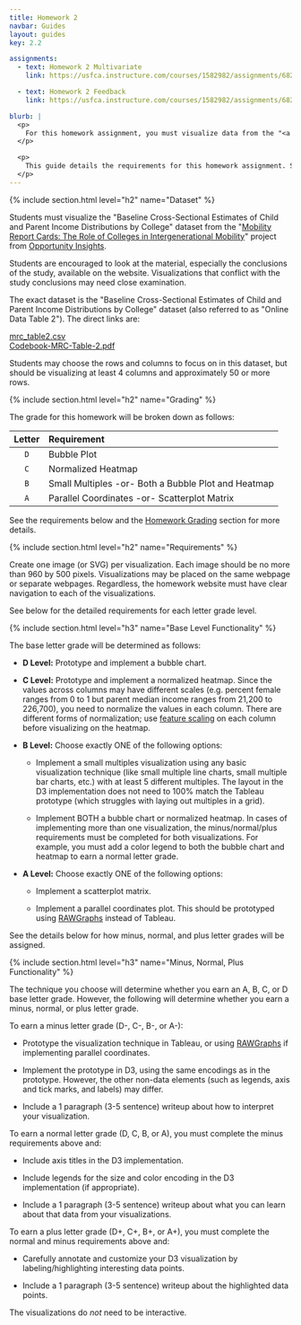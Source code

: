 ```yaml
---
title: Homework 2
navbar: Guides
layout: guides
key: 2.2

assignments:
  - text: Homework 2 Multivariate
    link: https://usfca.instructure.com/courses/1582982/assignments/6821957

  - text: Homework 2 Feedback
    link: https://usfca.instructure.com/courses/1582982/assignments/6821979

blurb: |
  <p>
    For this homework assignment, you must visualize data from the "<a href="https://opportunityinsights.org/paper/mobilityreportcards/">Mobility Report Cards: The Role of Colleges in Intergenerational Mobility</a>" project using a multivariate visualization technique in D3.js.
  </p>

  <p>
    This guide details the requirements for this homework assignment. See the <a href="homework-submission.html">Homework Submission</a> and <a href="homework-feedback.html">Homework Feedback</a> guides for other requirements.
  </p>
---
```


{% include section.html level="h2" name="Dataset" %}

Students must visualize the "Baseline Cross-Sectional Estimates of Child and Parent Income Distributions by College" dataset from the "[Mobility Report Cards: The Role of Colleges in Intergenerational Mobility](https://opportunityinsights.org/paper/mobilityreportcards/)" project from [Opportunity Insights](https://opportunityinsights.org/).

Students are encouraged to look at the material, especially the conclusions of the study, available on the website. Visualizations that conflict with the study conclusions may need close examination.

The exact dataset is the "Baseline Cross-Sectional Estimates of Child and Parent Income Distributions by College" dataset (also referred to as "Online Data Table 2"). The direct links are:

[mrc_table2.csv](https://opportunityinsights.org/wp-content/uploads/2018/04/mrc_table2.csv)  
[Codebook-MRC-Table-2.pdf](https://opportunityinsights.org/wp-content/uploads/2018/04/Codebook-MRC-Table-2.pdf)

Students may choose the rows and columns to focus on in this dataset, but should be visualizing at least 4 columns and approximately 50 or more rows.

{% include section.html level="h2" name="Grading" %}

The grade for this homework will be broken down as follows:

| Letter | Requirement |
|:------:|:------------|
| `D` | Bubble Plot |
| `C` | Normalized Heatmap |
| `B` | Small Multiples -or- Both a Bubble Plot and Heatmap |
| `A` | Parallel Coordinates -or- Scatterplot Matrix |

See the requirements below and the [Homework Grading](homework-submission.html#grading) section for more details.

{% include section.html level="h2" name="Requirements" %}

Create one image (or SVG) per visualization. Each image should be no more than 960 by 500 pixels. Visualizations may be placed on the same webpage or separate webpages. Regardless, the homework website must have clear navigation to each of the visualizations.

See below for the detailed requirements for each letter grade level.

{% include section.html level="h3" name="Base Level Functionality" %}

The base letter grade will be determined as follows:

  - **D Level:** Prototype and implement a bubble chart.

  - **C Level:** Prototype and implement a normalized heatmap. Since the values across columns may have different scales (e.g. percent female ranges from 0 to 1 but parent median income ranges from 21,200 to 226,700), you need to normalize the values in each column. There are different forms of normalization; use [feature scaling](https://en.wikipedia.org/wiki/Feature_scaling) on each column before visualizing on the heatmap.

  - **B Level:** Choose exactly ONE of the following options:

      - Implement a small multiples visualization using any basic visualization technique (like small multiple line charts, small multiple bar charts, etc.) with at least 5 different multiples. The layout in the D3 implementation does not need to 100% match the Tableau prototype (which struggles with laying out multiples in a grid).

      - Implement BOTH a bubble chart or normalized heatmap. In cases of implementing more than one visualization, the minus/normal/plus requirements must be completed for both visualizations. For example, you must add a color legend to both the bubble chart and heatmap to earn a normal letter grade.

  - **A Level:** Choose exactly ONE of the following options:

      - Implement a scatterplot matrix.

      - Implement a parallel coordinates plot. This should be prototyped using [RAWGraphs](http://app.rawgraphs.io/) instead of Tableau.

See the details below for how minus, normal, and plus letter grades will be assigned.

{% include section.html level="h3" name="Minus, Normal, Plus Functionality" %}

The technique you choose will determine whether you earn an A, B, C, or D base letter grade. However, the following will determine whether you earn a minus, normal, or plus letter grade.

To earn a minus letter grade (D-, C-, B-, or A-):

  - Prototype the visualization technique in Tableau, or using [RAWGraphs](http://app.rawgraphs.io/) if implementing parallel coordinates.

  - Implement the prototype in D3, using the same encodings as in the prototype. However, the other non-data elements (such as legends, axis and tick marks, and labels) may differ.

  - Include a 1 paragraph (3-5 sentence) writeup about how to interpret your visualization.

To earn a normal letter grade (D, C, B, or A), you must complete the minus requirements above and:

  - Include axis titles in the D3 implementation.

  - Include legends for the size and color encoding in the D3 implementation (if appropriate).

  - Include a 1 paragraph (3-5 sentence) writeup about what you can learn about that data from your visualizations.

To earn a plus letter grade (D+, C+, B+, or A+), you must complete the normal and minus requirements above and:

  - Carefully annotate and customize your D3 visualization by labeling/highlighting interesting data points.

  - Include a 1 paragraph (3-5 sentence) writeup about the highlighted data points.

The visualizations do *not* need to be interactive.

